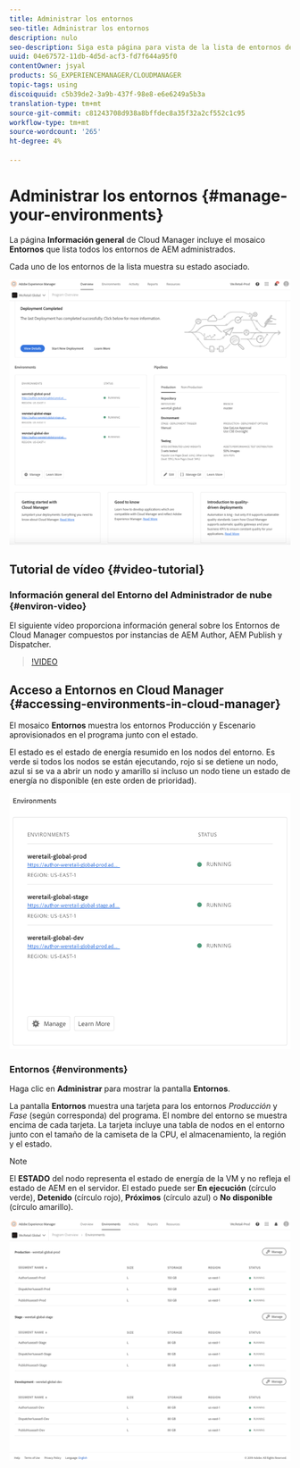 ```yaml
---
title: Administrar los entornos
seo-title: Administrar los entornos
description: nulo
seo-description: Siga esta página para vista de la lista de entornos de producción y no de producción que se utilizan para configurar y ejecutar el canalizador de CI/CD en Cloud Manager.
uuid: 04e67572-11db-4d5d-acf3-fd7f644a95f0
contentOwner: jsyal
products: SG_EXPERIENCEMANAGER/CLOUDMANAGER
topic-tags: using
discoiquuid: c5b39de2-3a9b-437f-98e8-e6e6249a5b3a
translation-type: tm+mt
source-git-commit: c81243708d938a8bffdec8a35f32a2cf552c1c95
workflow-type: tm+mt
source-wordcount: '265'
ht-degree: 4%

---
```



# Administrar los entornos {#manage-your-environments}

La página **Información general** de Cloud Manager incluye el mosaico **Entornos** que lista todos los entornos de AEM administrados.

Cada uno de los entornos de la lista muestra su estado asociado.

![](assets/Manage-Environ-Overview.png)

## Tutorial de vídeo {#video-tutorial}

### Información general del Entorno del Administrador de nube {#environ-video}

El siguiente vídeo proporciona información general sobre los Entornos de Cloud Manager compuestos por instancias de AEM Author, AEM Publish y Dispatcher.

>[!VIDEO](https://video.tv.adobe.com/v/26318/)

## Acceso a Entornos en Cloud Manager {#accessing-environments-in-cloud-manager}

El mosaico **Entornos** muestra los entornos Producción y Escenario aprovisionados en el programa junto con el estado.

El estado es el estado de energía resumido en los nodos del entorno. Es verde si todos los nodos se están ejecutando, rojo si se detiene un nodo, azul si se va a abrir un nodo y amarillo si incluso un nodo tiene un estado de energía no disponible (en este orden de prioridad).

![](assets/Environments-card-new.png)

### Entornos {#environments}

Haga clic en **Administrar** para mostrar la pantalla **Entornos**.

La pantalla **Entornos** muestra una tarjeta para los entornos *Producción* y *Fase* (según corresponda) del programa. El nombre del entorno se muestra encima de cada tarjeta. La tarjeta incluye una tabla de nodos en el entorno junto con el tamaño de la camiseta de la CPU, el almacenamiento, la región y el estado.

>[!NOTE]
>
>El **ESTADO** del nodo representa el estado de energía de la VM y no refleja el estado de AEM en el servidor. El estado puede ser **En ejecución** (círculo verde), **Detenido** (círculo rojo), **Próximos** (círculo azul) o **No disponible** (círculo amarillo).

![](assets/Environments-tab.png)
